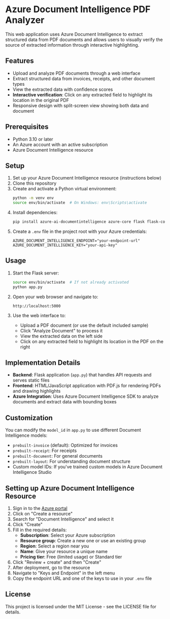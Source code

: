 # Azure Document Intelligence PDF Analyzer

This web application uses Azure Document Intelligence to extract structured data from PDF documents and allows users to visually verify the source of extracted information through interactive highlighting.

## Features

- Upload and analyze PDF documents through a web interface
- Extract structured data from invoices, receipts, and other document types
- View the extracted data with confidence scores
- **Interactive verification**: Click on any extracted field to highlight its location in the original PDF
- Responsive design with split-screen view showing both data and document

## Prerequisites

- Python 3.10 or later
- An Azure account with an active subscription
- Azure Document Intelligence resource

## Setup

1. Set up your Azure Document Intelligence resource (instructions below)
2. Clone this repository
3. Create and activate a Python virtual environment:
   ```bash
   python -m venv env
   source env/bin/activate  # On Windows: env\Scripts\activate
   ```
4. Install dependencies:
   ```bash
   pip install azure-ai-documentintelligence azure-core flask flask-cors python-dotenv
   ```
5. Create a `.env` file in the project root with your Azure credentials:
   ```
   AZURE_DOCUMENT_INTELLIGENCE_ENDPOINT="your-endpoint-url"
   AZURE_DOCUMENT_INTELLIGENCE_KEY="your-api-key"
   ```

## Usage

1. Start the Flask server:
   ```bash
   source env/bin/activate  # If not already activated
   python app.py
   ```

2. Open your web browser and navigate to:
   ```
   http://localhost:5000
   ```

3. Use the web interface to:
   - Upload a PDF document (or use the default included sample)
   - Click "Analyze Document" to process it
   - View the extracted data on the left side
   - Click on any extracted field to highlight its location in the PDF on the right

## Implementation Details

- **Backend**: Flask application (`app.py`) that handles API requests and serves static files
- **Frontend**: HTML/JavaScript application with PDF.js for rendering PDFs and drawing highlights
- **Azure Integration**: Uses Azure Document Intelligence SDK to analyze documents and extract data with bounding boxes

## Customization

You can modify the `model_id` in `app.py` to use different Document Intelligence models:
- `prebuilt-invoice` (default): Optimized for invoices
- `prebuilt-receipt`: For receipts
- `prebuilt-document`: For general documents
- `prebuilt-layout`: For understanding document structure
- Custom model IDs: If you've trained custom models in Azure Document Intelligence Studio

## Setting up Azure Document Intelligence Resource

1. Sign in to the [Azure portal](https://portal.azure.com)
2. Click on "Create a resource"
3. Search for "Document Intelligence" and select it
4. Click "Create"
5. Fill in the required details:
   - **Subscription**: Select your Azure subscription
   - **Resource group**: Create a new one or use an existing group
   - **Region**: Select a region near you
   - **Name**: Give your resource a unique name
   - **Pricing tier**: Free (limited usage) or Standard tier
6. Click "Review + create" and then "Create"
7. After deployment, go to the resource
8. Navigate to "Keys and Endpoint" in the left menu
9. Copy the endpoint URL and one of the keys to use in your `.env` file

## License

This project is licensed under the MIT License - see the LICENSE file for details.